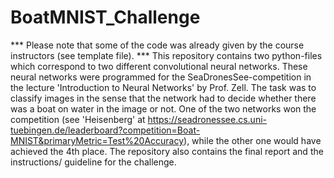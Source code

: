 # BoatMNIST_Challenge

*** Please note that some of the code was already given by the course instructors (see template file). ***
This repository contains two python-files which correspond to two different convolutional neural networks. These neural networks were programmed for the SeaDronesSee-competition in the lecture 'Introduction to Neural Networks' by Prof. Zell. The task was to classify images in the sense that the network had to decide whether there was a boat on water in the image or not. One of the two networks won the competition (see 'Heisenberg' at https://seadronessee.cs.uni-tuebingen.de/leaderboard?competition=Boat-MNIST&primaryMetric=Test%20Accuracy), while the other one would have achieved the 4th place. 
The repository also contains the final report and the instructions/ guideline for the challenge.

